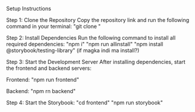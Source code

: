 Setup Instructions

Step 1: Clone the Repository
Copy the repository link and run the following command in your terminal:
  "git clone <repository-link>"

Step 2: Install Dependencies
Run the following command to install all required dependencies:
  "npm i"
  "npm run allinstall"
  "npm install @storybook/testing-library" (if magka indi ma install?)

Step 3: Start the Development Server
After installing dependencies, start the frontend and backend servers:

Frontend:
  "npm run frontend"
  
Backend:
  "npm rn backend"

Step 4: Start the Storybook:
  "cd frontend"
  "npm run storybook"
